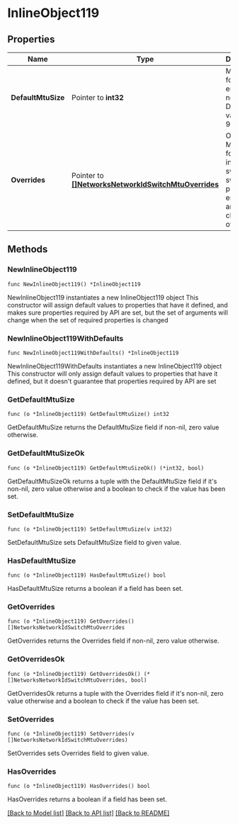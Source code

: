 # InlineObject119

## Properties

Name | Type | Description | Notes
------------ | ------------- | ------------- | -------------
**DefaultMtuSize** | Pointer to **int32** | MTU size for the entire network. Default value is 9578. | [optional] 
**Overrides** | Pointer to [**[]NetworksNetworkIdSwitchMtuOverrides**](NetworksNetworkIdSwitchMtuOverrides.md) | Override MTU size for individual switches or switch profiles. An empty array will clear overrides. | [optional] 

## Methods

### NewInlineObject119

`func NewInlineObject119() *InlineObject119`

NewInlineObject119 instantiates a new InlineObject119 object
This constructor will assign default values to properties that have it defined,
and makes sure properties required by API are set, but the set of arguments
will change when the set of required properties is changed

### NewInlineObject119WithDefaults

`func NewInlineObject119WithDefaults() *InlineObject119`

NewInlineObject119WithDefaults instantiates a new InlineObject119 object
This constructor will only assign default values to properties that have it defined,
but it doesn't guarantee that properties required by API are set

### GetDefaultMtuSize

`func (o *InlineObject119) GetDefaultMtuSize() int32`

GetDefaultMtuSize returns the DefaultMtuSize field if non-nil, zero value otherwise.

### GetDefaultMtuSizeOk

`func (o *InlineObject119) GetDefaultMtuSizeOk() (*int32, bool)`

GetDefaultMtuSizeOk returns a tuple with the DefaultMtuSize field if it's non-nil, zero value otherwise
and a boolean to check if the value has been set.

### SetDefaultMtuSize

`func (o *InlineObject119) SetDefaultMtuSize(v int32)`

SetDefaultMtuSize sets DefaultMtuSize field to given value.

### HasDefaultMtuSize

`func (o *InlineObject119) HasDefaultMtuSize() bool`

HasDefaultMtuSize returns a boolean if a field has been set.

### GetOverrides

`func (o *InlineObject119) GetOverrides() []NetworksNetworkIdSwitchMtuOverrides`

GetOverrides returns the Overrides field if non-nil, zero value otherwise.

### GetOverridesOk

`func (o *InlineObject119) GetOverridesOk() (*[]NetworksNetworkIdSwitchMtuOverrides, bool)`

GetOverridesOk returns a tuple with the Overrides field if it's non-nil, zero value otherwise
and a boolean to check if the value has been set.

### SetOverrides

`func (o *InlineObject119) SetOverrides(v []NetworksNetworkIdSwitchMtuOverrides)`

SetOverrides sets Overrides field to given value.

### HasOverrides

`func (o *InlineObject119) HasOverrides() bool`

HasOverrides returns a boolean if a field has been set.


[[Back to Model list]](../README.md#documentation-for-models) [[Back to API list]](../README.md#documentation-for-api-endpoints) [[Back to README]](../README.md)



